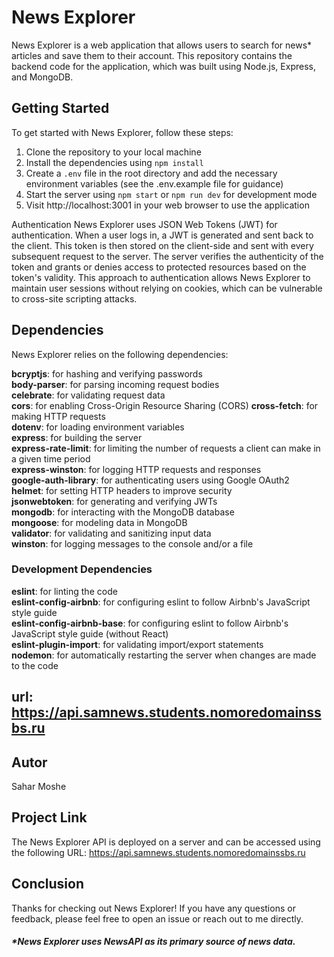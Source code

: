 # News Explorer
News Explorer is a web application that allows users to search for news* articles and save them to their account. This repository contains the backend code for the application, which was built using Node.js, Express, and MongoDB.<br />

## Getting Started
To get started with News Explorer, follow these steps:

1. Clone the repository to your local machine
2. Install the dependencies using `npm install`
3. Create a `.env` file in the root directory and add the necessary environment variables (see the .env.example file for guidance)
4. Start the server using `npm start` or `npm run dev` for development mode
5. Visit http://localhost:3001 in your web browser to use the application


Authentication
News Explorer uses JSON Web Tokens (JWT) for authentication. When a user logs in, a JWT is generated and sent back to the client. This token is then stored on the client-side and sent with every subsequent request to the server. The server verifies the authenticity of the token and grants or denies access to protected resources based on the token's validity. This approach to authentication allows News Explorer to maintain user sessions without relying on cookies, which can be vulnerable to cross-site scripting attacks.

## Dependencies
News Explorer relies on the following dependencies:

**bcryptjs**: for hashing and verifying passwords<br />
**body-parser**: for parsing incoming request bodies<br />
**celebrate**: for validating request data<br />
**cors**: for enabling Cross-Origin Resource Sharing (CORS)
**cross-fetch**: for making HTTP requests<br />
**dotenv**: for loading environment variables<br />
**express**: for building the server<br />
**express-rate-limit**: for limiting the number of requests a client can make in a given time period<br />
**express-winston**: for logging HTTP requests and responses<br />
**google-auth-library**: for authenticating users using Google OAuth2<br />
**helmet**: for setting HTTP headers to improve security<br />
**jsonwebtoken**: for generating and verifying JWTs<br />
**mongodb**: for interacting with the MongoDB database<br />
**mongoose**: for modeling data in MongoDB<br />
**validator**: for validating and sanitizing input data<br />
**winston**: for logging messages to the console and/or a file<br />

### Development Dependencies
**eslint**: for linting the code<br />
**eslint-config-airbnb**: for configuring eslint to follow Airbnb's JavaScript style guide<br />
**eslint-config-airbnb-base**: for configuring eslint to follow Airbnb's JavaScript style guide (without React)<br />
**eslint-plugin-import**: for validating import/export statements<br />
**nodemon**: for automatically restarting the server when changes are made to the code<br />

## url: https://api.samnews.students.nomoredomainssbs.ru

## Autor 
Sahar Moshe

## Project Link
The News Explorer API is deployed on a server and can be accessed using the following URL: https://api.samnews.students.nomoredomainssbs.ru

## Conclusion
Thanks for checking out News Explorer! If you have any questions or feedback, please feel free to open an issue or reach out to me directly.

##### *News Explorer uses NewsAPI as its primary source of news data.
